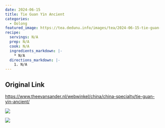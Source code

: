 ```yaml
---
date: 2024-06-15
title: Tie Guan Yin Ancient
categories:
  - Oolong
featured_image: https://tea.dedunu.info/images/tea/2024-06-15-tie-guan-yin-ancient-1.jpeg
recipe:
  servings: N/A
  prep: N/A
  cook: N/A
  ingredients_markdown: |-
    * N/A
  directions_markdown: |-
    1. N/A
---
```


## Original Link

<https://www.theevansander.nl/webwinkel/china/china-specialty/tie-guan-yin-ancient/>

![](https://tea.dedunu.info/images/tea/2024-06-15-tie-guan-yin-ancient-2.jpeg)

![](https://tea.dedunu.info/images/tea/2024-06-15-tie-guan-yin-ancient-3.jpeg)
